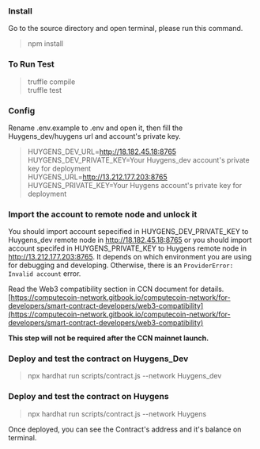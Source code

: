 ### Install
Go to the source directory and open terminal, please run this command.<br>
> npm install

### To Run Test
> truffle compile <br>
> truffle test

### Config
Rename .env.example to .env and open it, then fill the Huygens\_dev/huygens url and account's private key.<br> 
> HUYGENS\_DEV\_URL=http://18.182.45.18:8765<br>
> HUYGENS\_DEV\_PRIVATE\_KEY=Your Huygens_dev account's private key for deployment<br>
> HUYGENS\_URL=http://13.212.177.203:8765<br>
> HUYGENS\_PRIVATE\_KEY=Your Huygens account's private key for deployment<br>

### Import the account to remote node and unlock it
You should import account sepecified in HUYGENS\_DEV\_PRIVATE\_KEY to Huygens_dev remote node in http://18.182.45.18:8765 or you should import account specifed in HUYGENS\_PRIVATE\_KEY to Huygens remote node in http://13.212.177.203:8765. It depends on which environment you are using for debugging and developing. Otherwise, there is an `ProviderError: Invalid account` error.

Read the Web3 compatibility section in CCN document for details.
[https://computecoin-network.gitbook.io/computecoin-network/for-developers/smart-contract-developers/web3-compatibility](https://computecoin-network.gitbook.io/computecoin-network/for-developers/smart-contract-developers/web3-compatibility) <br>

**This step will not be required after the CCN mainnet launch.**

### Deploy and test the contract on Huygens_Dev
> npx hardhat run scripts/contract.js --network Huygens_dev<br>

### Deploy and test the contract on Huygens
> npx hardhat run scripts/contract.js --network Huygens<br>

Once deployed, you can see the Contract's address and it's balance on terminal.<br>
